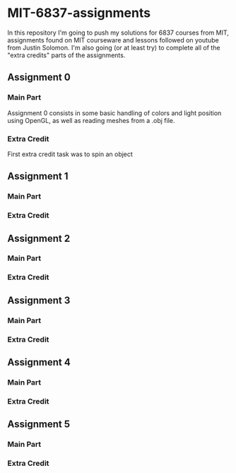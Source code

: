 # MIT-6837-assignments
In this repository I'm going to push my solutions for 6837 courses from MIT, assignments found on MIT courseware and lessons followed on youtube from Justin Solomon.
I'm also going (or at least try) to complete all of the "extra credits" parts of the assignments.

## Assignment 0

### Main Part
Assignment 0 consists in some basic handling of colors and light position using OpenGL, as well as reading meshes from a .obj file.

### Extra Credit
First extra credit task was to spin an object

## Assignment 1

### Main Part

### Extra Credit

## Assignment 2

### Main Part

### Extra Credit

## Assignment 3

### Main Part

### Extra Credit

## Assignment 4

### Main Part

### Extra Credit

## Assignment 5

### Main Part

### Extra Credit
